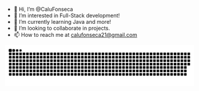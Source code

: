 - 👋 Hi, I’m @CaluFonseca
- 👀 I’m interested in Full-Stack development!
- 🌱 I’m currently learning Java and more!
- 💞️ I’m looking to collaborate in projects.
- 📫 How to reach me at calufonseca21@gmail.com

<picture>
  <source media="(prefers-color-scheme: dark)" srcset="https://raw.githubusercontent.com/CaluFonseca/CaluFonseca/output/github-contribution-grid-snake-dark.svg">
  <source media="(prefers-color-scheme: light)" srcset="https://raw.githubusercontent.com/CaluFonseca/CaluFonseca/output/github-contribution-grid-snake.svg">
  <img alt="github contribution grid snake animation" src="https://raw.githubusercontent.com/CaluFonseca/CaluFonseca/output/github-contribution-grid-snake.svg">
</picture>
